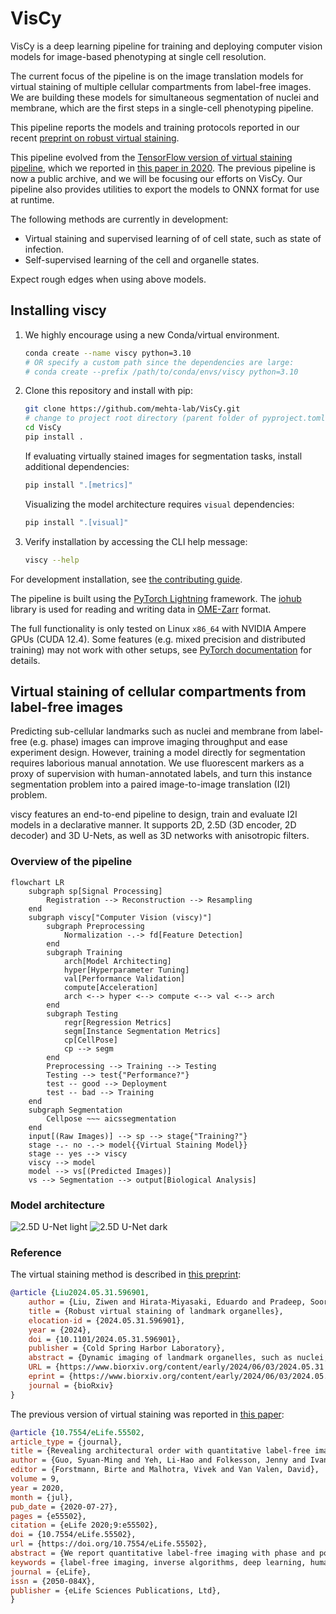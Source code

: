 # VisCy

VisCy is a deep learning pipeline for training and deploying computer vision models for image-based phenotyping at single cell resolution.

The current focus of the pipeline is on the image translation models for virtual staining of multiple cellular compartments from label-free images.
We are building these models for simultaneous segmentation of nuclei and membrane, which are the first steps in a single-cell phenotyping pipeline. 

This pipeline reports the models and training protocols reported in our recent [preprint on robust virtual staining](https://www.biorxiv.org/content/10.1101/2024.05.31.596901).

This pipeline evolved from the [TensorFlow version of virtual staining pipeline](https://github.com/mehta-lab/microDL), which we reported in [this paper in 2020](https://elifesciences.org/articles/55502). The previous pipeline is now a public archive, and we will be focusing our efforts on VisCy. Our pipeline also provides utilities to export the models to ONNX format for use at runtime.



The following methods are currently in development:
- Virtual staining and supervised learning of of cell state, such as state of infection.
- Self-supervised learning of the cell and organelle states.

Expect rough edges when using above models.


## Installing viscy

1. We highly encourage using a new Conda/virtual environment.

    ```sh
    conda create --name viscy python=3.10
    # OR specify a custom path since the dependencies are large:
    # conda create --prefix /path/to/conda/envs/viscy python=3.10
    ```

2. Clone this repository and install with pip:

    ```sh
    git clone https://github.com/mehta-lab/VisCy.git
    # change to project root directory (parent folder of pyproject.toml)
    cd VisCy
    pip install .
    ```

    If evaluating virtually stained images for segmentation tasks,
    install additional dependencies:

    ```sh
    pip install ".[metrics]"
    ```

    Visualizing the model architecture requires `visual` dependencies:

    ```sh
    pip install ".[visual]"
    ```

3. Verify installation by accessing the CLI help message:

    ```sh
    viscy --help
    ```

For development installation, see [the contributing guide](CONTRIBUTING.md).

The pipeline is built using the [PyTorch Lightning](https://www.pytorchlightning.ai/index.html) framework.
The [iohub](https://github.com/czbiohub-sf/iohub) library is used
for reading and writing data in [OME-Zarr](https://www.nature.com/articles/s41592-021-01326-w) format.

The full functionality is only tested on Linux `x86_64` with NVIDIA Ampere GPUs (CUDA 12.4).
Some features (e.g. mixed precision and distributed training) may not work with other setups,
see [PyTorch documentation](https://pytorch.org) for details.

## Virtual staining of cellular compartments from label-free images

Predicting sub-cellular landmarks such as nuclei and membrane from label-free (e.g. phase) images
can improve imaging throughput and ease experiment design.
However, training a model directly for segmentation requires laborious manual annotation.
We use fluorescent markers as a proxy of supervision with human-annotated labels,
and turn this instance segmentation problem into a paired image-to-image translation (I2I) problem.

viscy features an end-to-end pipeline to design, train and evaluate I2I models in a declarative manner.
It supports 2D, 2.5D (3D encoder, 2D decoder) and 3D U-Nets,
as well as 3D networks with anisotropic filters.

### Overview of the pipeline

```mermaid
flowchart LR
    subgraph sp[Signal Processing]
        Registration --> Reconstruction --> Resampling
    end
    subgraph viscy["Computer Vision (viscy)"]
        subgraph Preprocessing
            Normalization -.-> fd[Feature Detection]
        end
        subgraph Training
            arch[Model Architecting]
            hyper[Hyperparameter Tuning]
            val[Performance Validation]
            compute[Acceleration]
            arch <--> hyper <--> compute <--> val <--> arch
        end
        subgraph Testing
            regr[Regression Metrics]
            segm[Instance Segmentation Metrics]
            cp[CellPose]
            cp --> segm
        end
        Preprocessing --> Training --> Testing
        Testing --> test{"Performance?"}
        test -- good --> Deployment
        test -- bad --> Training
    end
    subgraph Segmentation
        Cellpose ~~~ aicssegmentation
    end
    input[(Raw Images)] --> sp --> stage{"Training?"}
    stage -.- no -.-> model{{Virtual Staining Model}}
    stage -- yes --> viscy
    viscy --> model
    model --> vs[(Predicted Images)]
    vs --> Segmentation --> output[Biological Analysis]
```

### Model architecture

![2.5D U-Net light](https://github.com/mehta-lab/VisCy/blob/main/docs/figures/2_5d_unet_dark.svg?raw=true#gh-light-mode-only)
![2.5D U-Net dark](https://github.com/mehta-lab/VisCy/blob/main/docs/figures/2_5d_unet_dark.svg?raw=true#gh-dark-mode-only)

### Reference

The virtual staining method is described in [this preprint](https://doi.org/10.1101/2024.05.31.596901):

```bibtex
@article {Liu2024.05.31.596901,
    author = {Liu, Ziwen and Hirata-Miyasaki, Eduardo and Pradeep, Soorya and Rahm, Johanna and Foley, Christian and Chandler, Talon and Ivanov, Ivan and Woosley, Hunter and Lao, Tiger and Balasubramanian, Akilandeswari and Liu, Chad and Leonetti, Manu and Arias, Carolina and Jacobo, Adrian and Mehta, Shalin B.},
    title = {Robust virtual staining of landmark organelles},
    elocation-id = {2024.05.31.596901},
    year = {2024},
    doi = {10.1101/2024.05.31.596901},
    publisher = {Cold Spring Harbor Laboratory},
    abstract = {Dynamic imaging of landmark organelles, such as nuclei, cell membrane, nuclear envelope, and lipid droplets enables image-based phenotyping of functional states of cells. Multispectral fluorescent imaging of landmark organelles requires labor-intensive labeling, limits throughput, and compromises cell health. Virtual staining of label-free images with deep neural networks is an emerging solution for this problem. Multiplexed imaging of cellular landmarks from scattered light and subsequent demultiplexing with virtual staining saves the light spectrum for imaging additional molecular reporters, photomanipulation, or other tasks. Published approaches for virtual staining of landmark organelles are fragile in the presence of nuisance variations in imaging, culture conditions, and cell types. This paper reports model training protocols for virtual staining of nuclei and membranes robust to cell types, cell states, and imaging parameters. We developed a flexible and scalable convolutional architecture, named UNeXt2, for supervised training and self-supervised pre-training. The strategies we report here enable robust virtual staining of nuclei and cell membranes in multiple cell types, including neuromasts of zebrafish, across a range of imaging conditions. We assess the models by comparing the intensity, segmentations, and application-specific measurements obtained from virtually stained and experimentally stained nuclei and membranes. The models rescue the missing label, non-uniform expression of labels, and photobleaching. We share three pre-trained models, named VSCyto3D, VSCyto2D, and VSNeuromast, as well as VisCy, a PyTorch-based pipeline for training, inference, and deployment that leverages the modern OME-Zarr format.Competing Interest StatementThe authors have declared no competing interest.},
    URL = {https://www.biorxiv.org/content/early/2024/06/03/2024.05.31.596901},
    eprint = {https://www.biorxiv.org/content/early/2024/06/03/2024.05.31.596901.full.pdf},
    journal = {bioRxiv}
}
```

The previous version of virtual staining was reported in [this paper](https://elifesciences.org/articles/55502):

```bibtex
@article {10.7554/eLife.55502,
article_type = {journal},
title = {Revealing architectural order with quantitative label-free imaging and deep learning},
author = {Guo, Syuan-Ming and Yeh, Li-Hao and Folkesson, Jenny and Ivanov, Ivan E and Krishnan, Anitha P and Keefe, Matthew G and Hashemi, Ezzat and Shin, David and Chhun, Bryant B and Cho, Nathan H and Leonetti, Manuel D and Han, May H and Nowakowski, Tomasz J and Mehta, Shalin B},
editor = {Forstmann, Birte and Malhotra, Vivek and Van Valen, David},
volume = 9,
year = 2020,
month = {jul},
pub_date = {2020-07-27},
pages = {e55502},
citation = {eLife 2020;9:e55502},
doi = {10.7554/eLife.55502},
url = {https://doi.org/10.7554/eLife.55502},
abstract = {We report quantitative label-free imaging with phase and polarization (QLIPP) for simultaneous measurement of density, anisotropy, and orientation of structures in unlabeled live cells and tissue slices. We combine QLIPP with deep neural networks to predict fluorescence images of diverse cell and tissue structures. QLIPP images reveal anatomical regions and axon tract orientation in prenatal human brain tissue sections that are not visible using brightfield imaging. We report a variant of U-Net architecture, multi-channel 2.5D U-Net, for computationally efficient prediction of fluorescence images in three dimensions and over large fields of view. Further, we develop data normalization methods for accurate prediction of myelin distribution over large brain regions. We show that experimental defects in labeling the human tissue can be rescued with quantitative label-free imaging and neural network model. We anticipate that the proposed method will enable new studies of architectural order at spatial scales ranging from organelles to tissue.},
keywords = {label-free imaging, inverse algorithms, deep learning, human tissue, polarization, phase},
journal = {eLife},
issn = {2050-084X},
publisher = {eLife Sciences Publications, Ltd},
}
```
